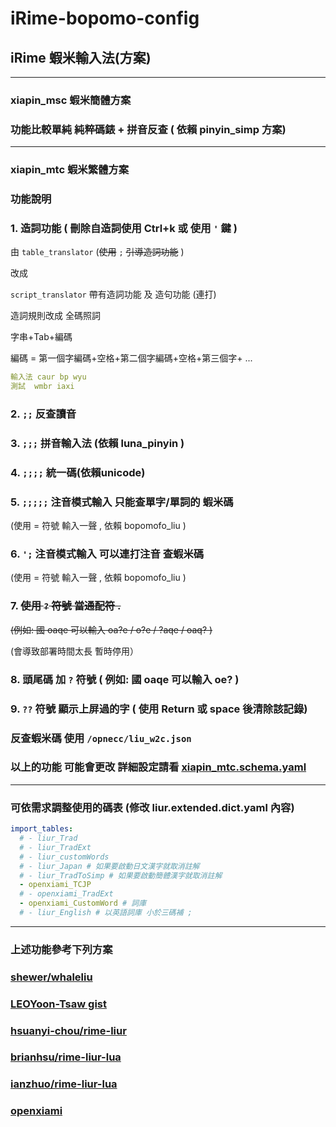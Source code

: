 # iRime-bopomo-config

## iRime 蝦米輸入法(方案)

---

### xiapin_msc 蝦米簡體方案

### 功能比較單純 純粹碼錶 + 拼音反查 ( 依賴 pinyin_simp 方案)

---

### xiapin_mtc 蝦米繁體方案

### 功能說明

### 1. 造詞功能 ( 刪除自造詞使用 Ctrl+k 或 使用 ```'``` 鍵 )

由 ```table_translator```  (~~使用~~ ```;``` ~~引導造詞功能~~ )

改成 

```script_translator``` 帶有造詞功能 及 造句功能 (連打) 

造詞規則改成 全碼照詞

字串+Tab+編碼

編碼 = 第一個字編碼+空格+第二個字編碼+空格+第三個字+ ... 

```yaml
輸入法	caur bp wyu
測試	wmbr iaxi

```

### 2. ```;;``` 反查讀音

### 3. ```;;;``` 拼音輸入法 (依賴 luna_pinyin )

### 4. ```;;;;``` 統一碼(依賴unicode)

### 5. ```;;;;;``` 注音模式輸入 只能查單字/單詞的 蝦米碼 

(使用 = 符號 輸入一聲 ,  依賴 bopomofo_liu ) 

### 6. ```';``` 注音模式輸入  可以連打注音 查蝦米碼 

(使用 = 符號 輸入一聲 ,  依賴 bopomofo_liu )

### 7. ~~使用 ```?``` 符號 當通配符 .~~
~~(例如: 國 oaqe 可以輸入 oa?e / o?e / ?aqe / oaq? )~~

(會導致部署時間太長 暫時停用）

### 8. 頭尾碼 加  ```?``` 符號 ( 例如: 國 oaqe 可以輸入 oe? )

### 9. ```??``` 符號 顯示上屏過的字 ( 使用 Return 或 space 後清除該記錄)

### 反查蝦米碼 使用 ```/opnecc/liu_w2c.json```

### 以上的功能 可能會更改 詳細設定請看  [xiapin_mtc.schema.yaml](https://github.com/copy0401/irime-bopomo-config/blob/master/schema/xiapin/xiapin_mtc.schema.yaml)


---

### 可依需求調整使用的碼表 (修改 liur.extended.dict.yaml  內容)

```yaml
import_tables:
  # - liur_Trad
  # - liur_TradExt
  # - liur_customWords
  # - liur_Japan # 如果要啟動日文漢字就取消註解
  # - liur_TradToSimp # 如果要啟動簡體漢字就取消註解
  - openxiami_TCJP
  # - openxiami_TradExt
  - openxiami_CustomWord # 詞庫
  # - liur_English # 以英語詞庫 小於三碼補 ; 
```

---

### 上述功能參考下列方案

### [shewer/whaleliu](https://github.com/shewer/whaleliu/blob/master/cangjie6liu.schema.yaml)


### [LEOYoon-Tsaw gist](https://gist.github.com/LEOYoon-Tsaw/5786646)

### [hsuanyi-chou/rime-liur](https://github.com/hsuanyi-chou/rime-liur)

### [brianhsu/rime-liur-lua](https://github.com/brianhsu/rime-liur-lua)

### [ianzhuo/rime-liur-lua](https://github.com/ianzhuo/rime-liur-lua)

### [openxiami](https://bit.ly/2OcAvu6)

